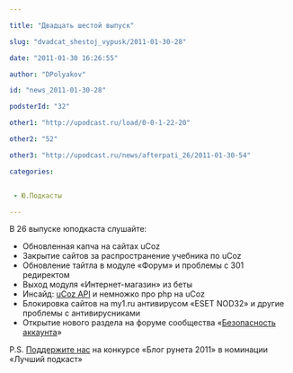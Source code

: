 ```yaml
---

title: "Двадцать шестой выпуск"

slug: "dvadcat_shestoj_vypusk/2011-01-30-28"

date: "2011-01-30 16:26:55"

author: "DPolyakov"

id: "news_2011-01-30-28"

podsterId: "32"

other1: "http://upodcast.ru/load/0-0-1-22-20"

other2: "52"

other3: "http://upodcast.ru/news/afterpati_26/2011-01-30-54"

categories:


 - Ю.Подкасты

---
```

В 26 выпуске юподкаста слушайте:

*   Обновленная капча на сайтах uCoz
*   Закрытие сайтов за распространение учебника по uCoz
*   Обновление тайтла в модуле «Форум» и проблемы с 301 редиректом
*   Выход модуля «Интернет-магазин» из беты
*   Инсайд: [uCoz API](http://forum.ucoz.ru/board/api/10-1-0-90) и немножко про php на uCoz
*   Блокировка сайтов на my1.ru антивирусом «ESET NOD32» и другие проблемы с антивирусниками
*   Открытие нового раздела на форуме сообщества «[Безопасность аккаунта](http://forum.ucoz.ru/forum/45 "http://forum.ucoz.ru/forum/45")»

P.S. [Поддержите нас](http://u.to/lvO1) на конкурсе «Блог рунета 2011» в номинации «Лучший подкаст»